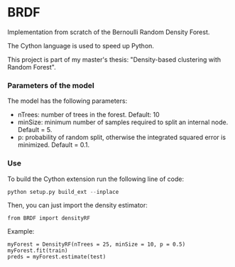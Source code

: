 # BRDF
Implementation from scratch of the Bernoulli Random Density Forest. 

The Cython language is used to speed up Python.

This project is part of my master's thesis: "Density-based clustering with Random Forest".

### Parameters of the model
The model has the following parameters:
* nTrees: number of trees in the forest. Default: 10
* minSize: minimum number of samples required to split an internal node. Default = 5.
* p: probability of random split, otherwise the integrated squared error is minimized. Default = 0.1.

### Use

To build the Cython extension run the following line of code:
```python
python setup.py build_ext --inplace
```
Then, you can just import the density estimator:
```
from BRDF import densityRF
```
Example:
```
myForest = DensityRF(nTrees = 25, minSize = 10, p = 0.5)
myForest.fit(train)
preds = myForest.estimate(test)
```

